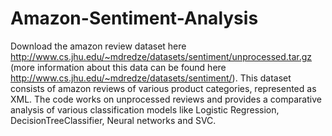 # Amazon-Sentiment-Analysis
Download the amazon review dataset here http://www.cs.jhu.edu/~mdredze/datasets/sentiment/unprocessed.tar.gz (more information about this
data can be found here http://www.cs.jhu.edu/~mdredze/datasets/sentiment/). This dataset consists of amazon reviews of various product
categories, represented as XML.
The code works on unprocessed reviews and provides a comparative analysis of various classification models like Logistic Regression, 
DecisionTreeClassifier, Neural networks and SVC.
